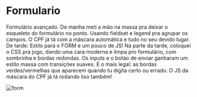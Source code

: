 # Formulario
Formulário avançado. De manha meti a mão na massa pra deixar o esqueleto do formulário no ponto. Usando fieldset e legend pra agrupar os campos. O CPF já tá com a máscara automática e tudo no seu devido lugar.
De tarde: Estilo para o FORM e um pouco de JS!
Na parte da tarde, coloquei o CSS pra jogo, dando uma cara moderna e limpa pro formulário, com sombrinha e bordas redondas. Os inputs e o botão de enviar ganharam um estilo massa com transições suaves. E o mais legal: as bordas verdes/vermelhas que aparecem quando tu digita certo ou errado. O JS da máscara do CPF já tá rodando liso também!

![form](https://github.com/user-attachments/assets/92b7b409-a756-4776-85b7-4675f93f768e)

